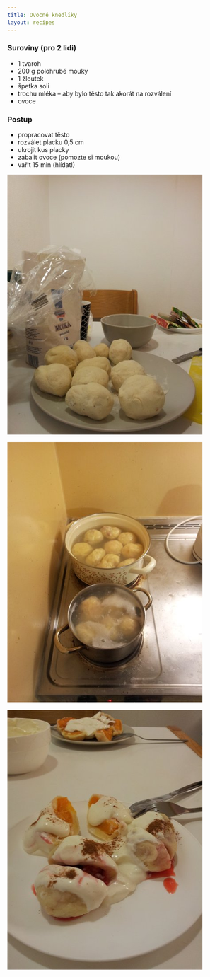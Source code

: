 ```yaml
---
title: Ovocné knedlíky
layout: recipes
---
```


### Suroviny (pro 2 lidi)
 - 1 tvaroh
 - 200 g polohrubé mouky
 - 1 žloutek
 - špetka soli
 - trochu mléka – aby bylo těsto tak akorát na rozválení
 - ovoce
 

### Postup
- propracovat těsto
- rozválet placku 0,5 cm
- ukrojit kus placky
- zabalit ovoce (pomozte si moukou)
- vařit 15 min (hlídat!)

![Zabalené knedlíky](./ovocne-knedliky/01.jpg)

![Vaříme](./ovocne-knedliky/02.jpg)

![Servírujeme](./ovocne-knedliky/03.jpg)
